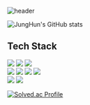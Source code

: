 ![header](https://capsule-render.vercel.app/api?type=wave&color=auto&height=100&section=header&text=HI%20I%20AM%20CHAEJUNGHUN%20&animation=fadeIn&fontSize=40)

![JungHun's GitHub stats](https://github-readme-stats.vercel.app/api?username=chaesc1&show_icons=true&theme=radical)

## Tech Stack
<img src="https://img.shields.io/badge/Python-3776AB?style=round-square&logo=python&logoColor=white"/></a> 
<img src="https://img.shields.io/badge/PyTorch-EE4C2C?style=round-square&logo=pytorch&logoColor=white"/></a> 
<img src="https://img.shields.io/badge/OpenCV-5C3EE8?style=round-square&logo=OpenCV&logoColor=Purple"/></a> </br>
<img src="https://img.shields.io/badge/Typescript-FDB515?style=round-square&logo=TypeScript&logoColor=Purple"/></a> 
<img src="https://img.shields.io/badge/Expo-9933CC?style=round-square&logo=Expo&logoColor=Purple"/></a> 
<img src="https://img.shields.io/badge/React-61DAFB?style=round-square&logo=React&logoColor=black"/></a> 
<img src="https://img.shields.io/badge/NestJS-E0234E?style=round-square&logo=NestJS&logoColor=black"/></a> </br>
<img src="https://img.shields.io/badge/Clang-A8B9CC?style=round-square&logo=C&logoColor=black"/></a>
<img src="https://img.shields.io/badge/.NET-512BD4?style=round-square&logo=dotnet&logoColor=black"/></a>


[![Solved.ac Profile](http://mazassumnida.wtf/api/generate_badge?boj=chaesc1223)](https://solved.ac/chaesc1223)
